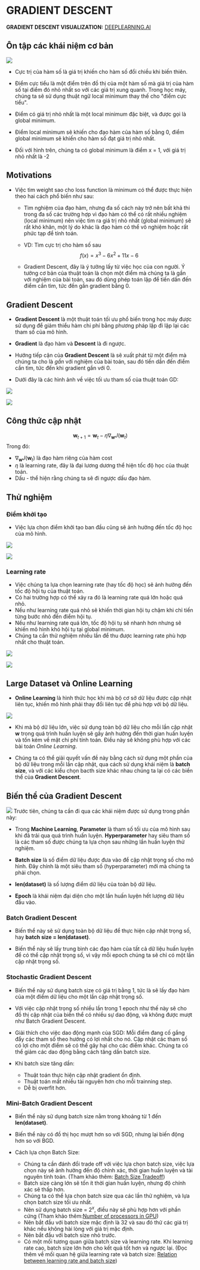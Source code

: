 # GRADIENT DESCENT

**GRADIENT DESCENT VISUALIZATION:** [DEEPLEARNING.AI](https://www.deeplearning.ai/ai-notes/optimization/index.html)

## Ôn tập các khái niệm cơ bản

![](/Gradient_Descent/Image/gradient_descent.png)

- Cực trị của hàm số là giá trị khiến cho hàm số đổi chiều khi biến thiên.
- Điểm cực tiểu là một điểm trên đồ thị của một hàm số mà giá trị của hàm số tại điểm đó nhỏ nhất so với các giá trị xung quanh. Trong học máy, chúng ta sẽ sử dụng thuật ngữ local minimum thay thế cho "điểm cực tiểu".
- Điểm có giá trị nhỏ nhất là một local minimum đặc biệt, và được gọi là global minimum.
- Điểm local minimum sẽ khiến cho đạo hàm của hàm số  bằng 0, điểm global minimum sẽ khiến cho hàm số đạt giá trị nhỏ nhất.

- Đối với hình trên, chúng ta có global minimum là điểm x = 1, với giá trị nhỏ nhất là -2

## Motivations
- Việc tìm  weight sao cho loss function là minimum có thể được thực hiện theo hai cách phổ biến như sau:
    - Tìm nghiệm của đạo hàm, nhưng đa số cách này trở nên bất khả thi trong đa số các trường hợp vì đạo hàm có thể có rất nhiều nghiệm (local minimum) nên việc tìm ra giá trị nhỏ nhất (global minimum) sẽ rất khó khăn, một lý do khác là đạo hàm có thể vô nghiệm hoặc rất phức tạp để tính toán.

    - VD: Tìm cực trị cho hàm số sau
    $$
        f(x)= x^3 − 6x^2 + 11x − 6
    $$

    -  Gradient Descent, đây là ý tưởng lấy từ việc học của con người. Ý tưởng cơ bản của thuật toán là chọn một điểm mà chúng ta là gần với nghiệm của bài toán, sau đó dùng phép toán lặp để tiến dần đến điểm cần tìm, tức đến gần gradient bằng 0.

## Gradient Descent
- **Gradient Descent** là một thuật toán tối ưu phổ biến trong học máy được sử dụng để giảm thiểu hàm chi phí bằng phương pháp lặp đi lặp lại các tham số của mô hình.

- **Gradient** là đạo hàm và **Descent** là đi ngược.

- Hướng tiếp cận của **Gradient Descent** là sẽ xuất phát từ một điểm mà chúng ta cho là *gần* với nghiệm của bài toán, sau đó tiến dần đến điểm cần tìm, tức đến khi gradient gần với 0.
- Dưới đây là các hình ảnh về việc tối ưu tham số của thuật toán GD:

![](/Gradient_Descent/Image/GD_one_variable.png)

![](/Gradient_Descent/Image/GD_var_variables.png)

## Công thức cập nhật
$$
    \mathbf{w}_{t+1} = \mathbf{w}_{t} - \eta \nabla_{\mathbf{w}} J(\mathbf{w}_{t})
$$
Trong đó:
- $\nabla_{\mathbf{w}} J(\mathbf{w}_{t})$ là đạo hàm riêng của hàm cost
- $\eta$ là learning rate, đây là đại lương dương thể hiện tốc độ học của thuật toán.
- Dấu - thể hiện rằng chúng ta sẽ đi ngược dấu đạo hàm.

## Thử nghiệm
### Điểm khởi tạo
- Việc lựa chọn điểm khởi tạo ban đầu cũng sẽ ảnh hưởng đến tốc độ học của mô hình.

![](/Gradient_Descent/Image/1dimg_5_0.1_-5.gif)

![](/Gradient_Descent/Image/1dimg_5_0.1_5.gif)

### Learning rate
- Việc chúng ta lựa chọn learning rate (hay tốc độ học) sẽ ảnh hưởng đến tốc độ hội tụ của thuật toán.
- Có hai trường hợp có thể xảy ra đó là learning rate quá lớn hoặc quá nhỏ.
- Nếu như learning rate quá nhỏ sẽ khiến thời gian hội tụ chậm khi chỉ tiến từng bước nhỏ đến điểm hội tụ.
- Nếu như learning rate quá lớn, tốc độ hội tụ sẽ nhanh hơn nhưng sẽ khiến mô hình khó hội tụ tại global minimum.
- Chúng ta cần thử nghiệm nhiều lần để thu được learning rate phù hợp nhất cho thuật toán.

![](/Gradient_Descent/Image/1dimg_5_0.01_-5.gif)

![](/Gradient_Descent/Image/1dimg_5_0.5_-5.gif)

## Large Dataset và Online Learning

- **Online Learning** là hình thức học khi mà bộ cơ sở dữ liệu được cập nhật liên tục, khiến mô hình phải thay đổi liên tục để phù hợp với bộ dữ liệu.

![](/Gradient_Descent/Image/online_learning.png)

- Khi mà bộ dữ liệu lớn, việc sử dụng toàn bộ dữ liệu cho mỗi lần cập nhật **w** trong quá trình huấn luyện sẽ gây ảnh hưởng đến thời gian huấn luyện và tốn kém về mặt chi phí tính toán. Điều này sẽ không phù hợp với các bài toán *Online Learning*.

- Chúng ta có thể giải quyết vấn đề này bằng cách sử dụng một phần của bộ dữ liệu trong mỗi lần cập nhật, qua cách sử dụng khái niệm là **batch size**, và với các kiểu chọn bacth size khác nhau chúng ta lại có các biến thể của **Gradient Descent**.

## Biến thể của Gradient Descent
![](/Gradient_Descent/Image/variant_gradient_descent.png)
Trước tiên, chúng ta cần đi qua các khái niệm được sử dụng trong phần này:

- Trong **Machine Learning**, **Parameter** là tham số tối ưu của mô hình sau khi đã trải qua quá trình huấn luyện. **Hyperparameter** hay siêu tham số là các tham số được chúng ta lựa chọn sau những lần huấn luyện thử nghiệm.

- **Batch size** là số điểm dữ liệu được đưa vào để cập nhật trọng số cho mô hình. Đây chính là một siêu tham số (hyperparameter) mới mà chúng ta phải chọn.

- **len(dataset)** là số lượng điểm dữ liệu của toàn bộ dữ liệu.
- **Epoch** là khái niệm đại diện cho một lần huấn luyện hết lượng dữ liệu đầu vào.

### Batch Gradient Descent
- Biến thể này sẽ sử dụng toàn bộ dữ liệu để thực hiện cập nhật trọng số, hay **batch size = len(dataset)**.

- Biến thể này sẽ lấy trung bình các đạo hàm của tất cả dữ liệu huấn luyện để có thể cập nhật trọng số, vì vậy mỗi epoch chúng ta sẽ chỉ có một lần cập nhật trọng số.

### Stochastic Gradient Descent
- Biến thể này sử dụng batch size có giá trị bằng 1, tức là sẽ lấy đạo hàm của một điểm dữ liệu cho một lần cập nhật trọng số.

- Với việc cập nhật trọng số nhiều lần trong 1 epoch như thế này sẽ cho đồ thị cập nhật của biến thể có nhiều sự dao động, và không được mượt như Batch Gradient Descent.

- Giải thích cho việc dao động mạnh của SGD: Mỗi điểm đang cố gắng đẩy các tham số theo hướng có lợi nhất cho nó. Cập nhật các tham số có lợi cho một điểm sẽ có thể gây hại cho các điểm khác. Chúng ta có thể giảm các dao động bằng cách tăng dần batch size.

- Khi batch size tăng dần:
    - Thuật toán thực hiện cập nhật gradient ổn định.
    - Thuật toán mất nhiều tài nguyên hơn cho mỗi trainning step.
    - Dễ bị overfit hơn.

### Mini-Batch Gradient Descent
- Biến thể này sử dụng batch size nằm trong khoảng từ 1 đến **len(dataset)**.

- Biến thể này có đồ thị học mượt hơn so với SGD, nhưng lại biến động hơn so với BGD.

- Cách lựa chọn Batch Size:
    - Chúng ta cần đánh đổi trade off với việc lựa chọn batch size, việc lựa chọn này sẽ ảnh hưởng đến độ chính xác, thời gian huấn luyện và tài nguyên tính toán. (Tham khảo thêm: [Batch Size Tradeoff](https://wandb.ai/ayush-thakur/dl-question-bank/reports/What-s-the-Optimal-Batch-Size-to-Train-a-Neural-Network---VmlldzoyMDkyNDU))
    - Batch size càng lớn sẽ tốn ít thời gian huấn luyện, nhưng độ chính xác sẽ thấp hơn.
    - Chúng ta có thể lựa chọn batch size qua các lần thử nghiệm, và lựa chọn batch size tối ưu nhất.
    - Nên sử dụng batch size = $2^x$, điều này sẽ phù hợp hơn với phần cứng (Tham khảo thêm:[Number of processors in GPU](https://superuser.com/questions/928460/confused-about-gpu-having-hundreds-of-processors-inside-it))
    - Nên bắt đầu với batch size mặc định là 32 và sau đó thử các giá trị khác nếu không hài lòng với giá trị mặc định.
    - Nên bắt đầu với batch size nhỏ trước.
    - Có một mối tương quan giữa batch size và learning rate. Khi learning rate cao, batch size lớn hơn cho kết quả tốt hơn và ngược lại. (Đọc thêm về mối quan hệ giữa learning rate và batch size: [Relation between learning rate and batch size](https://www.baeldung.com/cs/learning-rate-batch-size))
